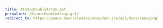 ```yaml
---
title: AtomicDoubleArray.get
permalink: /AtomicDoubleArray.get/
redirect_to: https://guava.dev/releases/snapshot-jre/api/docs/com/google/common/util/concurrent/AtomicDoubleArray.html#get-int-
---
```

